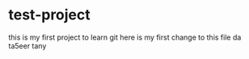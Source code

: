 # test-project
this is my first project to learn git
here is my first change to this file
da ta5eer tany 
